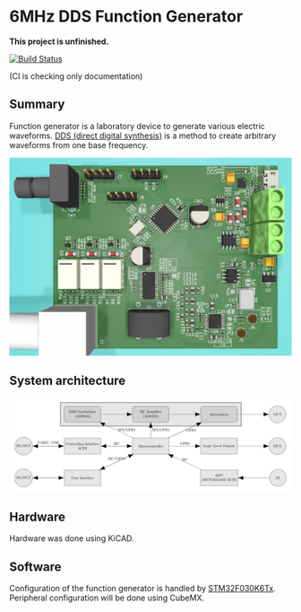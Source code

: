 # 6MHz DDS Function Generator

**This project is unfinished.**

[![Build Status](https://travis-ci.com/RobertGawron/DDSFunctionGenerator.svg?branch=master)](https://travis-ci.com/RobertGawron/DDSFunctionGenerator)

(CI is checking only documentation)

## Summary

Function generator is a laboratory device to generate various electric waveforms. [DDS (direct digital synthesis)](https://en.wikipedia.org/wiki/Direct_digital_synthesis) is a method to create arbitrary waveforms from one base frequency.

![render of the device](https://raw.githubusercontent.com/RobertGawron/DDSFunctionGenerator/master/documentation/pictures/render_28_12_2019.png)

## System architecture

![architecture](https://raw.githubusercontent.com/RobertGawron/DDSFunctionGenerator/master/documentation/diagrams/ArchitectureOverview-1.png)

## Hardware

Hardware was done using KiCAD.

## Software

Configuration of the function generator is handled by [STM32F030K6Tx](http://www.st.com/st-web-ui/static/active/en/resource/technical/document/datasheet/DM00088500.pdf). Peripheral configuration will be done using CubeMX.
